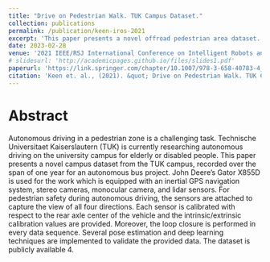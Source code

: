 ```yaml
---
title: "Drive on Pedestrian Walk. TUK Campus Dataset."
collection: publications
permalink: /publication/keen-iros-2021
excerpt: 'This paper presents a novel offroad pedestrian area dataset.'
date: 2023-02-28
venue: '2021 IEEE/RSJ International Conference on Intelligent Robots and Systems (IROS).'
# slidesurl: 'http://academicpages.github.io/files/slides1.pdf'
paperurl: 'https://link.springer.com/chapter/10.1007/978-3-658-40783-4_9'
citation: 'Keen et. al., (2021). &quot; Drive on Pedestrian Walk. TUK Campus Dataset.&quot; <i>2021 IEEE/RSJ International Conference on Intelligent Robots and Systems (IROS).</i>. pp. 3822-3828(1).'
---
```


Abstract
===
Autonomous driving in a pedestrian zone is a challenging task. Technische Universitaet Kaiserslautern (TUK) is currently researching autonomous driving on the university campus for elderly or disabled people. This paper presents a novel campus dataset from the TUK campus, recorded over the span of one year for an autonomous bus project. John Deere’s Gator X855D is used for the work which is equipped with an inertial GPS navigation system, stereo cameras, monocular camera, and lidar sensors. For pedestrian safety during autonomous driving, the sensors are attached to capture the view of all four directions. Each sensor is calibrated with respect to the rear axle center of the vehicle and the intrinsic/extrinsic calibration values are provided. Moreover, the loop closure is performed in every data sequence. Several pose estimation and deep learning techniques are implemented to validate the provided data. The dataset is publicly available 4.
